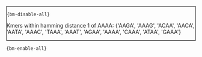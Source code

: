 <div style="border:1px solid black;">

`{bm-disable-all}`

Kmers within hamming distance 1 of AAAA: {'AAGA', 'AAAG', 'ACAA', 'AACA', 'AATA', 'AAAC', 'TAAA', 'AAAT', 'AGAA', 'AAAA', 'CAAA', 'ATAA', 'GAAA'}
</div>

`{bm-enable-all}`

